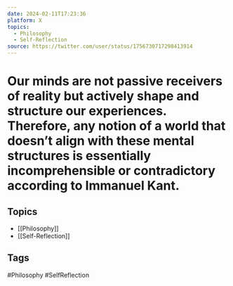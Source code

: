 ```yaml
---
date: 2024-02-11T17:23:36
platform: X
topics:
  - Philosophy
  - Self-Reflection
source: https://twitter.com/user/status/1756730717298413914
---
```

# Our minds are not passive receivers of reality but actively shape and structure our experiences. Therefore, any notion of a world that doesn’t align with these mental structures is essentially incomprehensible or contradictory according to Immanuel Kant.

## Topics
- [[Philosophy]]
- [[Self-Reflection]]

## Tags
#Philosophy #SelfReflection